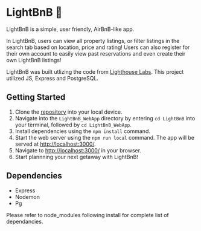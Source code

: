 # LightBnB :house_with_garden:

LightBnB is a simple, user friendly, AirBnB-like app.

In LightBnB, users can view all property listings, or filter listings in the search tab based on location, price and rating! Users can also register for their own account to easily view past reservations and even create their own LightBnB listings!

LightBnB was built utlizing the code from [Lighthouse Labs](https://github.com/lighthouse-labs/LightBnB_WebApp). This project utilized JS, Express and PostgreSQL.

## Getting Started

1. Clone the [repository](https://github.com/kimodell/LightBnB) into your local device.
2. Navigate into the `LightBnB_WebApp` directory by entering `cd LightBnB` into your terminal, followed by `cd LightBnB_WebApp`.
3. Install dependencies using the `npm install` command.
4. Start the web server using the `npm run local` command. The app will be served at <http://localhost:3000/>.
5. Navigate to <http://localhost:3000/> in your browser.
6. Start plannning your next getaway with LightBnB!

## Dependencies

- Express
- Nodemon
- Pg

Please refer to node_modules following install for complete list of dependancies. 

